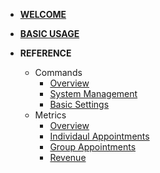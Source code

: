 
* [**WELCOME**](/)

* [**BASIC USAGE**](/basic)

* **REFERENCE**
  * Commands
    * [Overview](reference/commands)
    * [System Management](reference/commands_sys)
    * [Basic Settings](reference/commands_config)
  * Metrics
    * [Overview](reference/metrics)
    * [Individaul Appointments](reference/metrics_ia.md)
    * [Group Appointments](reference/metrics_ga.md)
    * [Revenue](reference/metrics_rev.md)



